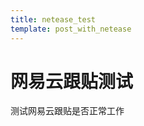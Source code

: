 ```yaml
---
title: netease_test
template: post_with_netease
---
```


# 网易云跟贴测试

测试网易云跟贴是否正常工作

<div id=__comment></div>
<script>$(function(){$.ajax('/api/poem?rnd='+Date.now()+Math.random()).done(function(data){$(".input-tips")[0].innerText=data;});});</script>